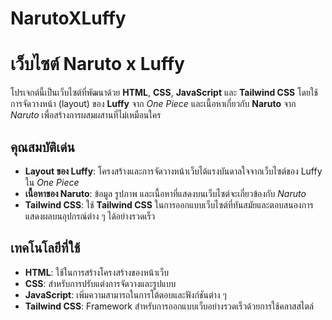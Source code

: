 # NarutoXLuffy
# เว็บไซต์ Naruto x Luffy

โปรเจกต์นี้เป็นเว็บไซต์ที่พัฒนาด้วย **HTML**, **CSS**, **JavaScript** และ **Tailwind CSS** โดยใช้การจัดวางหน้า (layout) ของ **Luffy** จาก *One Piece* และเนื้อหาเกี่ยวกับ **Naruto** จาก *Naruto* เพื่อสร้างการผสมผสานที่ไม่เหมือนใคร

## คุณสมบัติเด่น

- **Layout ของ Luffy**: โครงสร้างและการจัดวางหน้าเว็บได้แรงบันดาลใจจากเว็บไซต์ของ Luffy ใน *One Piece*
- **เนื้อหาของ Naruto**: ข้อมูล รูปภาพ และเนื้อหาที่แสดงบนเว็บไซต์จะเกี่ยวข้องกับ *Naruto*
- **Tailwind CSS**: ใช้ **Tailwind CSS** ในการออกแบบเว็บไซต์ที่ทันสมัยและตอบสนองการแสดงผลบนอุปกรณ์ต่าง ๆ ได้อย่างรวดเร็ว

## เทคโนโลยีที่ใช้

- **HTML**: ใช้ในการสร้างโครงสร้างของหน้าเว็บ
- **CSS**: สำหรับการปรับแต่งการจัดวางและรูปแบบ
- **JavaScript**: เพิ่มความสามารถในการโต้ตอบและฟังก์ชันต่าง ๆ
- **Tailwind CSS**: Framework สำหรับการออกแบบเว็บอย่างรวดเร็วด้วยการใช้คลาสสไตล์
